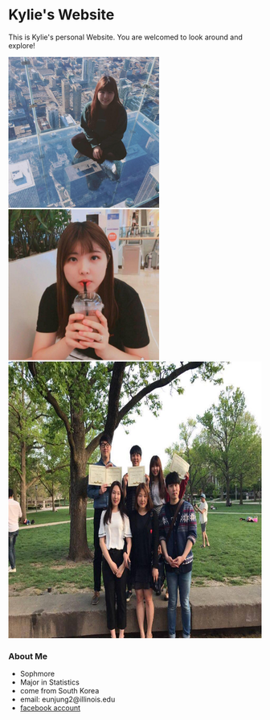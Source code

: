 <h1>Kylie's Website</h1>
<p1>This is Kylie's personal Website. You are welcomed to look around and explore!</p1>




<img src="pic3.jpg" width="300" height="300"> <img src="pic.jpg" width="300" height="300"><img src="pic2.jpg" width="590" height="550">
<h3>About Me</h3>
<ul>
  <li>Sophmore</li>
  <li>Major in Statistics</li>
  <li>come from South Korea</li>
  <li>email: eunjung2@illinois.edu</li>
  <li> <a href="https://www.facebook.com/kim.eunjung.9400">facebook account</a></li>
</ul>
